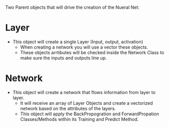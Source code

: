 Two Parent objects that will drive the creation of the Nueral Net:

# Layer

- This object will create a single Layer (Input, output, activation)
  - When creating a network you will use a vector these objects. 
  - These objects arrtibutes will be checked inside the Network Class to make sure the inputs and outputs line up.


# Network

- This object will create a network that flows information from layer to layer.
  - It will receive an array of Layer Objects and create a vectorized network based on the attributes of the layers.
  - This object will apply the BackPropogration and ForwardPropation Classes/Methods within its Training and Predict Method.
